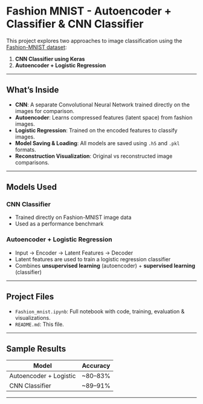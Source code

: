 # Fashion MNIST - Autoencoder + Classifier & CNN Classifier

This project explores two approaches to image classification using the [Fashion-MNIST dataset](https://github.com/zalandoresearch/fashion-mnist):

1. **CNN Classifier using Keras**
2. **Autoencoder + Logistic Regression**

---

##  What’s Inside

- **CNN**: A separate Convolutional Neural Network trained directly on the images for comparison.
- **Autoencoder**: Learns compressed features (latent space) from fashion images.
- **Logistic Regression**: Trained on the encoded features to classify images.
- **Model Saving & Loading**: All models are saved using `.h5` and `.pkl` formats.
- **Reconstruction Visualization**: Original vs reconstructed image comparisons.

---

##  Models Used

###  CNN Classifier
- Trained directly on Fashion-MNIST image data
- Used as a performance benchmark

###  Autoencoder + Logistic Regression
- Input → Encoder → Latent Features → Decoder
- Latent features are used to train a logistic regression classifier
- Combines **unsupervised learning** (autoencoder) + **supervised learning** (classifier)


---

##  Project Files

- `Fashion_mnist.ipynb`: Full notebook with code, training, evaluation & visualizations.
- `README.md`: This file.
---

## Sample Results

| Model                      | Accuracy   |
|---------------------------|------------|
| Autoencoder + Logistic    | ~80–83%    |
| CNN Classifier            | ~89–91%    |

---


